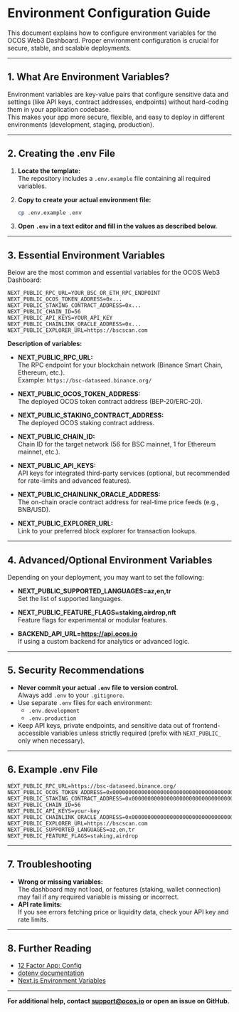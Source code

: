 
# Environment Configuration Guide

This document explains how to configure environment variables for the OCOS Web3 Dashboard. Proper environment configuration is crucial for secure, stable, and scalable deployments.

---

## 1. What Are Environment Variables?

Environment variables are key-value pairs that configure sensitive data and settings (like API keys, contract addresses, endpoints) without hard-coding them in your application codebase.  
This makes your app more secure, flexible, and easy to deploy in different environments (development, staging, production).

---

## 2. Creating the .env File

1. **Locate the template:**  
   The repository includes a `.env.example` file containing all required variables.

2. **Copy to create your actual environment file:**
   ```bash
   cp .env.example .env
   ```

3. **Open `.env` in a text editor and fill in the values as described below.**

---

## 3. Essential Environment Variables

Below are the most common and essential variables for the OCOS Web3 Dashboard:

```
NEXT_PUBLIC_RPC_URL=YOUR_BSC_OR_ETH_RPC_ENDPOINT
NEXT_PUBLIC_OCOS_TOKEN_ADDRESS=0x...
NEXT_PUBLIC_STAKING_CONTRACT_ADDRESS=0x...
NEXT_PUBLIC_CHAIN_ID=56
NEXT_PUBLIC_API_KEYS=YOUR_API_KEY
NEXT_PUBLIC_CHAINLINK_ORACLE_ADDRESS=0x...
NEXT_PUBLIC_EXPLORER_URL=https://bscscan.com
```

**Description of variables:**

- **NEXT_PUBLIC_RPC_URL:**  
  The RPC endpoint for your blockchain network (Binance Smart Chain, Ethereum, etc.).  
  Example: `https://bsc-dataseed.binance.org/`

- **NEXT_PUBLIC_OCOS_TOKEN_ADDRESS:**  
  The deployed OCOS token contract address (BEP-20/ERC-20).

- **NEXT_PUBLIC_STAKING_CONTRACT_ADDRESS:**  
  The deployed OCOS staking contract address.

- **NEXT_PUBLIC_CHAIN_ID:**  
  Chain ID for the target network (56 for BSC mainnet, 1 for Ethereum mainnet, etc.).

- **NEXT_PUBLIC_API_KEYS:**  
  API keys for integrated third-party services (optional, but recommended for rate-limits and advanced features).

- **NEXT_PUBLIC_CHAINLINK_ORACLE_ADDRESS:**  
  The on-chain oracle contract address for real-time price feeds (e.g., BNB/USD).

- **NEXT_PUBLIC_EXPLORER_URL:**  
  Link to your preferred block explorer for transaction lookups.

---

## 4. Advanced/Optional Environment Variables

Depending on your deployment, you may want to set the following:

- **NEXT_PUBLIC_SUPPORTED_LANGUAGES=az,en,tr**  
  Set the list of supported languages.

- **NEXT_PUBLIC_FEATURE_FLAGS=staking,airdrop,nft**  
  Feature flags for experimental or modular features.

- **BACKEND_API_URL=https://api.ocos.io**  
  If using a custom backend for analytics or advanced logic.

---

## 5. Security Recommendations

- **Never commit your actual `.env` file to version control.**  
  Always add `.env` to your `.gitignore`.
- Use separate `.env` files for each environment:  
  - `.env.development`
  - `.env.production`
- Keep API keys, private endpoints, and sensitive data out of frontend-accessible variables unless strictly required (prefix with `NEXT_PUBLIC_` only when necessary).

---

## 6. Example .env File

```
NEXT_PUBLIC_RPC_URL=https://bsc-dataseed.binance.org/
NEXT_PUBLIC_OCOS_TOKEN_ADDRESS=0x0000000000000000000000000000000000000000
NEXT_PUBLIC_STAKING_CONTRACT_ADDRESS=0x0000000000000000000000000000000000000000
NEXT_PUBLIC_CHAIN_ID=56
NEXT_PUBLIC_API_KEYS=your-key
NEXT_PUBLIC_CHAINLINK_ORACLE_ADDRESS=0x0000000000000000000000000000000000000000
NEXT_PUBLIC_EXPLORER_URL=https://bscscan.com
NEXT_PUBLIC_SUPPORTED_LANGUAGES=az,en,tr
NEXT_PUBLIC_FEATURE_FLAGS=staking,airdrop
```

---

## 7. Troubleshooting

- **Wrong or missing variables:**  
  The dashboard may not load, or features (staking, wallet connection) may fail if any required variable is missing or incorrect.
- **API rate limits:**  
  If you see errors fetching price or liquidity data, check your API key and rate limits.

---

## 8. Further Reading

- [12 Factor App: Config](https://12factor.net/config)
- [dotenv documentation](https://github.com/motdotla/dotenv)
- [Next.js Environment Variables](https://nextjs.org/docs/app/building-your-application/configuring/environment-variables)

---

**For additional help, contact [support@ocos.io](mailto:support@ocos.io) or open an issue on GitHub.**

